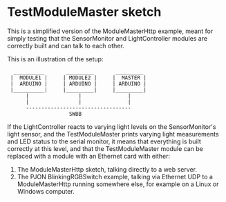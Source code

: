 # TestModuleMaster sketch
This is a simplified version of the ModuleMasterHttp example, meant for simply testing that the SensorMonitor and LightController modules are correctly built and can talk to each other.

This is an illustration of the setup:
```                                      
  __________       _________       _________ 
 |  MODULE1 |     | MODULE2 |     |  MASTER |
 |  ARDUINO |     | ARDUINO |     | ARDUINO |
 |__________|     |_________|     |_________|
      |                |               |
      |                |               |
      ----------------------------------
                    SWBB
```
If the LightController reacts to varying light levels on the SensorMonitor's light sensor, and the TestModuleMaster prints varying light measurements and LED status to the serial monitor, it means that everything is built correctly at this level, and that the TestModuleMaster module can be replaced with a module with an Ethernet card with either:

1. The ModuleMasterHttp sketch, talking directly to a web server.
2. The PJON BlinkingRGBSwitch example, talking via Ethernet UDP to a ModuleMasterHttp running somewhere else, for example on a Linux or Windows computer.

